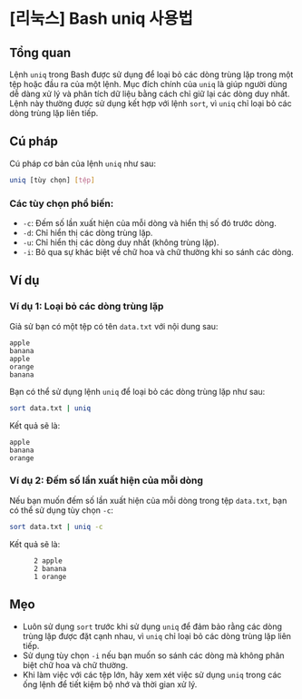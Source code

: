 # [리눅스] Bash uniq 사용법

## Tổng quan
Lệnh `uniq` trong Bash được sử dụng để loại bỏ các dòng trùng lặp trong một tệp hoặc đầu ra của một lệnh. Mục đích chính của `uniq` là giúp người dùng dễ dàng xử lý và phân tích dữ liệu bằng cách chỉ giữ lại các dòng duy nhất. Lệnh này thường được sử dụng kết hợp với lệnh `sort`, vì `uniq` chỉ loại bỏ các dòng trùng lặp liên tiếp.

## Cú pháp
Cú pháp cơ bản của lệnh `uniq` như sau:

```bash
uniq [tùy chọn] [tệp]
```

### Các tùy chọn phổ biến:
- `-c`: Đếm số lần xuất hiện của mỗi dòng và hiển thị số đó trước dòng.
- `-d`: Chỉ hiển thị các dòng trùng lặp.
- `-u`: Chỉ hiển thị các dòng duy nhất (không trùng lặp).
- `-i`: Bỏ qua sự khác biệt về chữ hoa và chữ thường khi so sánh các dòng.

## Ví dụ
### Ví dụ 1: Loại bỏ các dòng trùng lặp
Giả sử bạn có một tệp có tên `data.txt` với nội dung sau:

```
apple
banana
apple
orange
banana
```

Bạn có thể sử dụng lệnh `uniq` để loại bỏ các dòng trùng lặp như sau:

```bash
sort data.txt | uniq
```

Kết quả sẽ là:

```
apple
banana
orange
```

### Ví dụ 2: Đếm số lần xuất hiện của mỗi dòng
Nếu bạn muốn đếm số lần xuất hiện của mỗi dòng trong tệp `data.txt`, bạn có thể sử dụng tùy chọn `-c`:

```bash
sort data.txt | uniq -c
```

Kết quả sẽ là:

```
      2 apple
      2 banana
      1 orange
```

## Mẹo
- Luôn sử dụng `sort` trước khi sử dụng `uniq` để đảm bảo rằng các dòng trùng lặp được đặt cạnh nhau, vì `uniq` chỉ loại bỏ các dòng trùng lặp liên tiếp.
- Sử dụng tùy chọn `-i` nếu bạn muốn so sánh các dòng mà không phân biệt chữ hoa và chữ thường.
- Khi làm việc với các tệp lớn, hãy xem xét việc sử dụng `uniq` trong các ống lệnh để tiết kiệm bộ nhớ và thời gian xử lý.